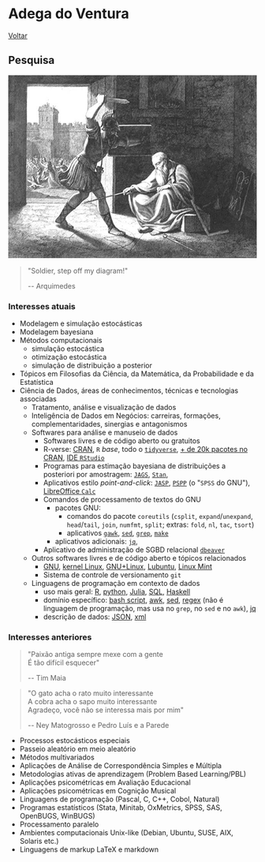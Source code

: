 # Adega do Ventura

[Voltar](README.md)

## Pesquisa

![A morte de Arquimedes](img/arquimedes.jpeg)

> "Soldier, step off my diagram!"
>
> -- Arquimedes

### Interesses atuais

-   Modelagem e simulação estocásticas
-   Modelagem bayesiana
-   Métodos computacionais
    -   simulação estocástica
    -   otimização estocástica
    -   simulação de distribuição a posterior
-   Tópicos em Filosofias da Ciência, da Matemática, da Probabilidade e da Estatística
-   Ciência de Dados, áreas de conhecimentos, técnicas e tecnologias associadas
    -   Tratamento, análise e visualização de dados
    -   Inteligência de Dados em Negócios: carreiras, formações, complementaridades, sinergias e antagonismos
    -   Softwares para análise e manuseio de dados
        -   Softwares livres e de código aberto ou gratuitos
        -   R-verse: 
            [CRAN](https://cran.r-project.org/),
            `R` *base*,
            todo o [`tidyverse`](https://www.tidyverse.org/),
            [+ de 20k pacotes no CRAN](https://cran.r-project.org/web/packages/index.html),
            [IDE `RStudio`](https://posit.co/products/open-source/rstudio/)
        -   Programas para estimação bayesiana de distribuições a posteriori por amostragem:
            [`JAGS`](https://mcmc-jags.sourceforge.io/),
            [`Stan`](https://mc-stan.org/), 
        -   Aplicativos estilo *point-and-click*: 
            [`JASP`](https://jasp-stats.org/), 
            [`PSPP`](https://www.gnu.org/software/pspp/) (o "`SPSS` do GNU"), 
            [LibreOffice `Calc`](https://www.libreoffice.org/discover/calc/)
        -   Comandos de processamento de textos do GNU
            -   pacotes GNU:
                -   comandos do pacote `coreutils` 
                    (`csplit`, `expand`/`unexpand`, `head`/`tail`, `join`, `numfmt`, `split`; 
                    extras: `fold`, `nl`, `tac`, `tsort`)
                -   aplicativos 
                    [`gawk`](https://en.wikipedia.org/wiki/AWK),
                    [`sed`](https://en.wikipedia.org/wiki/Sed),
                    [`grep`](https://en.wikipedia.org/wiki/Grep),
                    [`make`](https://en.wikipedia.org/wiki/Make_(software))
            -   aplicativos adicionais: [`jq`](https://jqlang.github.io/jq),
        -   Aplicativo de administração de SGBD relacional [`dbeaver`](https://dbeaver.io/)
    -   Outros softwares livres e de código aberto e tópicos relacionados
        -   [GNU](https://www.gnu.org/), 
            [kernel Linux](https://kernel.org/),
            [GNU+Linux](https://en.wikipedia.org/wiki/GNU/Linux_naming_controversy),
            [Lubuntu](https://lubuntu.me/), 
            [Linux Mint](https://linuxmint.com/)
        -   Sistema de controle de versionamento `git`
    -   Linguagens de programação em contexto de dados
        -   uso mais geral: 
            [R](https://en.wikipedia.org/wiki/R_(programming_language)), 
            [python](https://en.wikipedia.org/wiki/Python_(programming_language)), 
            [Julia](https://en.wikipedia.org/wiki/Julia_(programming_language)), 
            [SQL](https://en.wikipedia.org/wiki/SQL), 
            [Haskell](https://en.wikipedia.org/wiki/Haskell)
        -   domínio específico: 
            [bash script](https://www.gnu.org/software/bash/manual/bash.html), 
            [awk](https://www.gnu.org/software/gawk/manual/html_node/index.html), 
            [sed](https://www.gnu.org/software/sed/manual/sed.html), 
            [regex]() (não é linguagem de programação, mas usa no `grep`, no `sed` e no `awk`), 
            [jq](https://jqlang.github.io/jq/manual/)
        -   descrição de dados: 
            [JSON](https://en.wikipedia.org/wiki/JSON), 
            [xml](https://www.w3.org/TR/xml/)

### Interesses anteriores

> "Paixão antiga sempre mexe com a gente\
> É tão difícil esquecer"
>
> -- Tim Maia

> "O gato acha o rato muito interessante\
> A cobra acha o sapo muito interessante\
> Agradeço, você não se interessa mais por mim"
>
> -- Ney Matogrosso e Pedro Luís e a Parede

-   Processos estocásticos especiais
-   Passeio aleatório em meio aleatório
-   Métodos multivariados
-   Aplicações de Análise de Correspondência Simples e Múltipla
-   Metodologias ativas de aprendizagem (Problem Based Learning/PBL)
-   Aplicações psicométricas em Avaliação Educacional
-   Aplicações psicométricas em Cognição Musical
-   Linguagens de programação (Pascal, C, C++, Cobol, Natural)
-   Programas estatísticos (Stata, Minitab, OxMetrics, SPSS, SAS, OpenBUGS, WinBUGS)
-   Processamento paralelo
-   Ambientes computacionais Unix-like (Debian, Ubuntu, SUSE, AIX, Solaris etc.)
-   Linguagens de markup LaTeX e markdown
